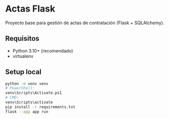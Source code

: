 # Actas Flask

Proyecto base para gestión de actas de contratación (Flask + SQLAlchemy).

## Requisitos
- Python 3.10+ (recomendado)
- virtualenv

## Setup local
```bash
python -m venv venv
# PowerShell:
venv\Scripts\Activate.ps1
# CMD:
venv\Scripts\activate
pip install -r requirements.txt
flask --app app run
